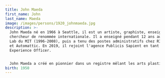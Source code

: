 ```yaml
---
title: John Maeda
first_name: John
last_name: Maeda
image: /images/persons/1920_johnmaeda.jpg
description: >-
  John Maeda né en 1966 à Seattle, il est un artiste, graphiste, enseignant et
  chercheur de renommée internationale. Il a enseigné pendant 12 ans au Media
  Lab du MIT (1996-2008), puis a tenu des postes administratifs chez RISD, KPCB,
  et Automattic. En 2019, il rejoint l'agence Publicis Sapient en tant que Chief
  Experience Officer.


  John Maeda a créé en pionnier dans un registre mêlant les arts plastiques, le design, la typographie et l’interactivité, une œuvre originale faite de travaux de commande en design (pour Sony, Shiseido, Cartier) d'expérimentations personnelles parues sur CD-ROM (Tap, Type, Write en 1998 ; 12 O’Clocks en 1997 ; Flying Letters en 1996 ; Reactive Square en 1995 ; tous chez Digitalogue co). Son travail n'est pas sans rappeler les formes pionnières de l'abstraction géométrique.
birth: 1950
---
```

